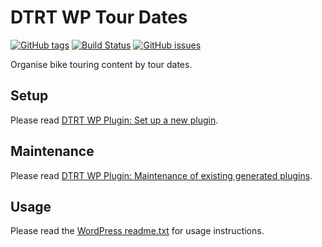 # DTRT WP Tour Dates

[![GitHub tags](https://img.shields.io/github/tag/dotherightthing/wpdtrt-tourdates.svg)](https://github.com/dotherightthing/wpdtrt-tourdates/tags) [![Build Status](https://travis-ci.org/dotherightthing/wpdtrt-tourdates.svg?branch=wpplugin)](https://travis-ci.org/dotherightthing/wpdtrt-tourdates) [![GitHub issues](https://img.shields.io/github/issues/dotherightthing/wpdtrt-tourdates.svg)](https://github.com/dotherightthing/wpdtrt-tourdates/issues)

Organise bike touring content by tour dates.

## Setup

Please read [DTRT WP Plugin: Set up a new plugin](https://github.com/dotherightthing/wpdtrt-plugin#set-up-a-new-plugin).

## Maintenance

Please read [DTRT WP Plugin: Maintenance of existing generated plugins](https://github.com/dotherightthing/wpdtrt-plugin#maintenance-of-existing-generated-plugins).

## Usage

Please read the [WordPress readme.txt](readme.txt) for usage instructions.
